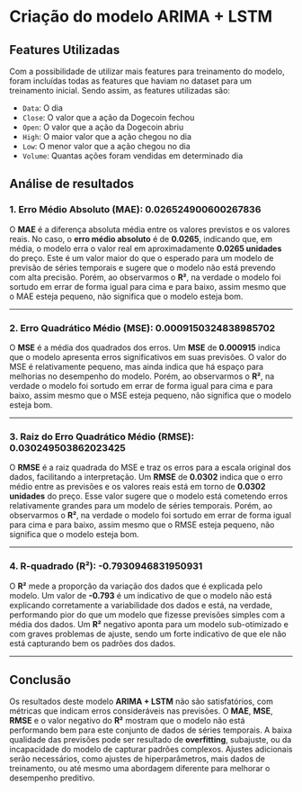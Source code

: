 # Criação do modelo ARIMA + LSTM

## Features Utilizadas

Com a possibilidade de utilizar mais features para treinamento do modelo, foram incluídas todas as features que haviam no dataset para um treinamento inicial. Sendo assim, as features utilizadas são:

- `Data`: O dia
- `Close`: O valor que a ação da Dogecoin fechou
- `Open`: O valor que a ação da Dogecoin abriu
- `High`: O maior valor que a ação chegou no dia
- `Low`: O menor valor que a ação chegou no dia
- `Volume`: Quantas ações foram vendidas em determinado dia

## Análise de resultados

### 1. **Erro Médio Absoluto (MAE): 0.026524900600267836**

O **MAE** é a diferença absoluta média entre os valores previstos e os valores reais. No caso, o **erro médio absoluto** é de **0.0265**, indicando que, em média, o modelo erra o valor real em aproximadamente **0.0265 unidades** do preço. Este é um valor maior do que o esperado para um modelo de previsão de séries temporais e sugere que o modelo não está prevendo com alta precisão. Porém, ao observarmos o **R²**, na verdade o modelo foi sortudo em errar de forma igual para cima e para baixo, assim mesmo que o MAE esteja pequeno, não significa que o modelo esteja bom.

---

### 2. **Erro Quadrático Médio (MSE): 0.0009150324838985702**

O **MSE** é a média dos quadrados dos erros. Um **MSE** de **0.000915** indica que o modelo apresenta erros significativos em suas previsões. O valor do MSE é relativamente pequeno, mas ainda indica que há espaço para melhorias no desempenho do modelo. Porém, ao observarmos o **R²**, na verdade o modelo foi sortudo em errar de forma igual para cima e para baixo, assim mesmo que o MSE esteja pequeno, não significa que o modelo esteja bom.

---

### 3. **Raiz do Erro Quadrático Médio (RMSE): 0.030249503862023425**

O **RMSE** é a raiz quadrada do MSE e traz os erros para a escala original dos dados, facilitando a interpretação. Um **RMSE** de **0.0302** indica que o erro médio entre as previsões e os valores reais está em torno de **0.0302 unidades** do preço. Esse valor sugere que o modelo está cometendo erros relativamente grandes para um modelo de séries temporais. Porém, ao observarmos o **R²**, na verdade o modelo foi sortudo em errar de forma igual para cima e para baixo, assim mesmo que o RMSE esteja pequeno, não significa que o modelo esteja bom.

---

### 4. **R-quadrado (R²): -0.7930946831950931**

O **R²** mede a proporção da variação dos dados que é explicada pelo modelo. Um valor de **-0.793** é um indicativo de que o modelo não está explicando corretamente a variabilidade dos dados e está, na verdade, performando pior do que um modelo que fizesse previsões simples com a média dos dados. Um **R²** negativo aponta para um modelo sub-otimizado e com graves problemas de ajuste, sendo um forte indicativo de que ele não está capturando bem os padrões dos dados.

---

## Conclusão

Os resultados deste modelo **ARIMA + LSTM** não são satisfatórios, com métricas que indicam erros consideráveis nas previsões. O **MAE**, **MSE**, **RMSE** e o valor negativo do **R²** mostram que o modelo não está performando bem para este conjunto de dados de séries temporais. A baixa qualidade das previsões pode ser resultado de **overfitting**, subajuste, ou da incapacidade do modelo de capturar padrões complexos. Ajustes adicionais serão necessários, como ajustes de hiperparâmetros, mais dados de treinamento, ou até mesmo uma abordagem diferente para melhorar o desempenho preditivo.
